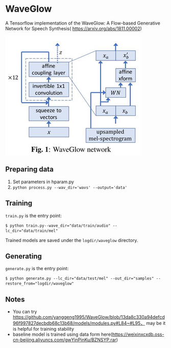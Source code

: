 # WaveGlow
A Tensorflow implementation of the WaveGlow: A Flow-based Generative Network for Speech Synthesis(
https://arxiv.org/abs/1811.00002)

![](./images/waveglow.jpg)

## Preparing data

1. Set parameters in hparam.py
2. `python process.py --wav_dir='wavs' --output='data'`

## Training

`train.py` is the entry point:

```
$ python train.py--wave_dir="data/train/audio" --lc_dir="data/train/mel"
```

Trained models are saved under the `logdir/waveglow` directory.

## Generating

`generate.py` is the entry point:

```
$ python generate.py --lc_dir="data/test/mel" --out_dir="samples" --restore_from="logdir/waveglow"
```

## Notes
* You can try https://github.com/yanggeng1995/WaveGlow/blob/13da8c330a94defcd96f997827decbdb68c13b68/models/modules.py#L84~#L95， may be it is helpful for training stability
* baseline model is trained using data form here(https://weixinxcxdb.oss-cn-beijing.aliyuncs.com/gwYinPinKu/BZNSYP.rar)
